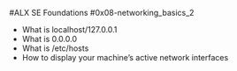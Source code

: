 #ALX SE Foundations #0x08-networking_basics_2

- What is localhost/127.0.0.1
- What is 0.0.0.0
- What is /etc/hosts
- How to display your machine’s active network interfaces
